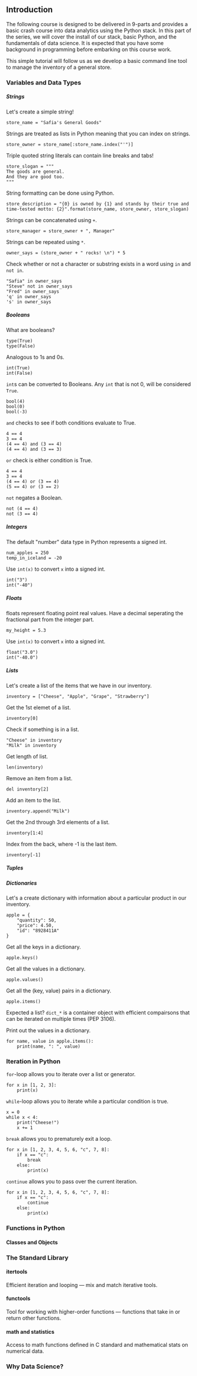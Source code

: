 ## Introduction

The following course is designed to be delivered in 9-parts and provides a basic crash course into data analytics using the Python stack. In this part of the series, we will cover the install of our stack, basic Python, and the fundamentals of data science. It is expected that you have some background in programming before embarking on this course work. 

This simple tutorial will follow us as we develop a basic command line tool to manage the inventory of a general store.

### Variables and Data Types

##### Strings
Let's create a simple string!

```
store_name = "Safia's General Goods"
```

Strings are treated as lists in Python meaning that you can index on strings.

```
store_owner = store_name[:store_name.index("'")]
```

Triple quoted string literals can contain line breaks and tabs!

```
store_slogan = """
The goods are general.
And they are good too.
"""
```

String formatting can be done using Python.


```
store_description = "{0} is owned by {1} and stands by their true and time-tested motto: {2}".format(store_name, store_owner, store_slogan)
```

Strings can be concatenated using `+`.

```
store_manager = store_owner + ", Manager"
```

Strings can be repeated using `*`.

```
owner_says = (store_owner + " rocks! \n") * 5
```

Check whether or not a character or substring exists in a word using `in` and `not in`.

```
"Safia" in owner_says
"Steve" not in owner_says
"Fred" in owner_says
'q' in owner_says
's' in owner_says
```

##### Booleans

What are booleans?

```
type(True)
type(False)
```

Analogous to 1s and 0s.

```
int(True)
int(False)
```

`int`s can be converted to Booleans. Any `int` that is not 0, will be considered `True`.

```
bool(4)
bool(0)
bool(-3)
```

`and` checks to see if both conditions evaluate to True.

```
4 == 4
3 == 4
(4 == 4) and (3 == 4)
(4 == 4) and (3 == 3)
```

`or` check is either condition is True.

```
4 == 4
3 == 4
(4 == 4) or (3 == 4)
(5 == 4) or (3 == 2)
```

`not` negates a Boolean.

```
not (4 == 4)
not (3 == 4)
```

##### Integers

The default "number" data type in Python represents a signed int.

```
num_apples = 250
temp_in_iceland = -20
```

Use `int(x)` to convert `x` into a signed int.

```
int("3")
int("-40")
```

##### Floats

floats represent floating point real values. Have a decimal seperating the fractional part from the integer part.

```
my_height = 5.3
```

Use `int(x)` to convert `x` into a signed int.

```
float("3.0")
int("-40.0")
```

##### Lists

Let's create a list of the items that we have in our inventory.

```
inventory = ["Cheese", "Apple", "Grape", "Strawberry"]
```

Get the 1st elemet of a list.

```
inventory[0]
```

Check if something is in a list.

```
"Cheese" in inventory
"Milk" in inventory
```

Get length of list.

```
len(inventory)
```

Remove an item from a list.

```
del inventory[2]
```

Add an item to the list.

```
inventory.append("Milk")
```

Get the 2nd through 3rd elements of a list.

```
inventory[1:4]
```

Index from the back, where -1 is the last item.

```
inventory[-1]
```

##### Tuples

##### Dictionaries

Let's a create dictionary with information about a particular product in our inventory.

```
apple = {
	"quantity": 50,
	"price": 4.50,
	"id": "8928411A"
}
```

Get all the keys in a dictionary.

```
apple.keys()
```

Get all the values in a dictionary.

```
apple.values()
```

Get all the (key, value) pairs in a dictionary.

```
apple.items()
```

Expected a list? `dict_*` is a container object with efficient compairsons that can be iterated on multiple times (PEP 3106).

Print out the values in a dictionary.

```
for name, value in apple.items():
	print(name, ": ", value)
```

### Iteration in Python

`for`-loop allows you to iterate over a list or generator.

```
for x in [1, 2, 3]:
	print(x)
```

`while`-loop allows you to iterate while a particular condition is true.

```
x = 0
while x < 4:
	print("Cheese!")
	x += 1
```

`break` allows you to prematurely exit a loop.

```
for x in [1, 2, 3, 4, 5, 6, "c", 7, 8]:
	if x == "c":
		break
	else:
		print(x)
```

`continue` allows you to pass over the current iteration.

```
for x in [1, 2, 3, 4, 5, 6, "c", 7, 8]:
	if x == "c":
		continue
	else:
		print(x)
```

### Functions in Python

#### Classes and Objects

### The Standard Library

#### itertools

Efficient iteration and looping — mix and match iterative tools.

#### functools

Tool for working with higher-order functions — functions that take in or return other functions.

#### math and statistics

Access to math functions defined in C standard and mathematical stats on numerical data.

### Why Data Science?
